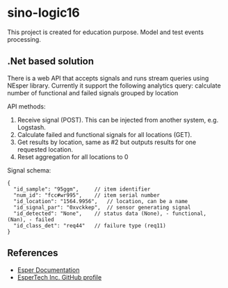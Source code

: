 # sino-logic16

This project is created for education purpose. Model and test events processing.

## .Net based solution
There is a web API that accepts signals and runs stream queries using NEsper library.
Currently it support the following analytics query: calculate number of functional and failed signals grouped by location

API methods:
1. Receive signal (POST). This can be injected from another system, e.g. Logstash.
2. Calculate failed and functional signals for all locations (GET).
3. Get results by location, same as #2 but outputs results for one requested location.
4. Reset aggregation for all locations to 0

Signal schema:

    {
      "id_sample": "95ggm", 	// item identifier
      "num_id": "fcc#wr995", 	// item serial number
      "id_location": "1564.9956", 	// location, can be a name
      "id_signal_par": "0xvckkep",	// sensor generating signal
      "id_detected": "None", 	// status data (None), - functional, (Nan), - failed
      "id_class_det": "req44"	// failure type (req11)
    }




## References
- [Esper Documentation](http://www.espertech.com/esper/)
- [EsperTech Inc. GitHub profile](https://github.com/espertechinc)